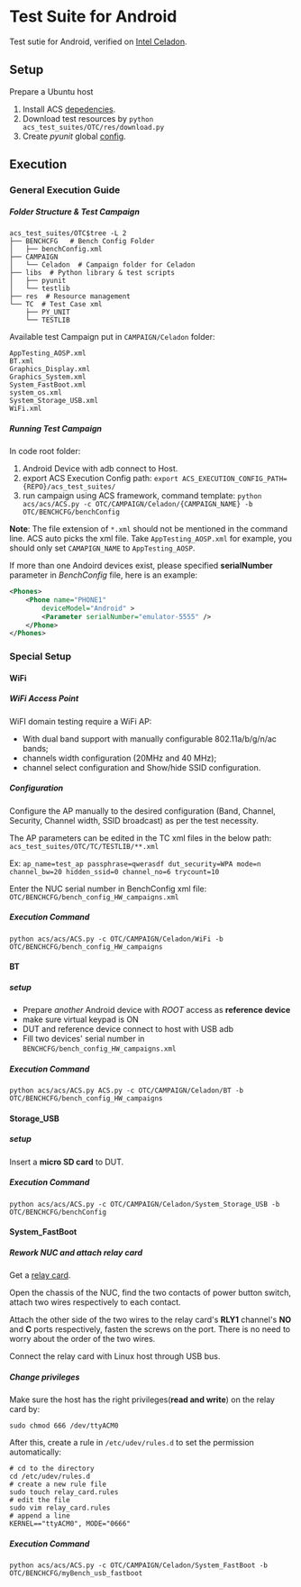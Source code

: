 # Test Suite for Android
Test sutie for Android, verified on [Intel Celadon](https://01.org/projectceladon/).


## Setup
Prepare a Ubuntu host

1. Install ACS [depedencies](../../acs_setup_manager/README.txt).
2. Download test resources by `python acs_test_suites/OTC/res/download.py`
3. Create *pyunit* global [config](libs/pyunit/README.md#pre-setup).


## Execution
### General Execution Guide
##### Folder Structure & Test Campaign
```
acs_test_suites/OTC$tree -L 2
├── BENCHCFG   # Bench Config Folder
│   ├── benchConfig.xml
├── CAMPAIGN
│   └── Celadon  # Campaign folder for Celadon
├── libs  # Python library & test scripts
│   ├── pyunit
│   └── testlib
├── res  # Resource management
└── TC  # Test Case xml
    ├── PY_UNIT
    └── TESTLIB
```
Available test Campaign put in `CAMPAIGN/Celadon` folder:
```
AppTesting_AOSP.xml
BT.xml
Graphics_Display.xml
Graphics_System.xml
System_FastBoot.xml
system_os.xml
System_Storage_USB.xml
WiFi.xml
```

##### Running Test Campaign
In code root folder:

1. Android Device with adb connect to Host.
2. export ACS Execution Config path: `export ACS_EXECUTION_CONFIG_PATH={REPO}/acs_test_suites/`
3. run campaign using ACS framework, command template: `python acs/acs/ACS.py -c OTC/CAMPAIGN/Celadon/{CAMPAIGN_NAME} -b OTC/BENCHCFG/benchConfig`

**Note**: The file extension of `*.xml` should not be mentioned in the command line. ACS auto picks the xml file.
Take `AppTesting_AOSP.xml` for example, you should only set `CAMAPIGN_NAME` to `AppTesting_AOSP`.

If more than one Andoird devices exist, please specified **serialNumber** parameter in *BenchConfig* file, here is an example:
```xml
<Phones>
	<Phone name="PHONE1"
		deviceModel="Android" >
	    <Parameter serialNumber="emulator-5555" />
	</Phone>
</Phones>
```

### Special Setup

#### WiFi
##### WiFi Access Point
WiFI domain testing require a WiFi AP:

* With dual band support with manually configurable 802.11a/b/g/n/ac bands;
* channels width configuration (20MHz and 40 MHz);
* channel select configuration and Show/hide SSID configuration.

##### Configuration
Configure the AP manually to the desired configuration (Band, Channel, Security, Channel width, SSID broadcast) as per the test necessity.

The AP parameters can be edited in the TC xml files in the below path:
`acs_test_suites/OTC/TC/TESTLIB/**.xml`

Ex: `ap_name=test_ap passphrase=qwerasdf dut_security=WPA mode=n channel_bw=20 hidden_ssid=0 channel_no=6 trycount=10`

Enter the NUC serial number in BenchConfig xml file: `OTC/BENCHCFG/bench_config_HW_campaigns.xml`

##### Execution Command
```
python acs/acs/ACS.py -c OTC/CAMPAIGN/Celadon/WiFi -b OTC/BENCHCFG/bench_config_HW_campaigns
```

#### BT
##### setup

* Prepare *another* Android device with *ROOT* access as **reference device**
* make sure virtual keypad is ON
* DUT and reference device connect to host with USB adb
* Fill two devices' serial number in `BENCHCFG/bench_config_HW_campaigns.xml`

##### Execution Command
```
python acs/acs/ACS.py ACS.py -c OTC/CAMPAIGN/Celadon/BT -b OTC/BENCHCFG/bench_config_HW_campaigns
```

#### Storage_USB
##### setup
Insert a **micro SD card** to DUT.

##### Execution Command
```
python acs/acs/ACS.py -c OTC/CAMPAIGN/Celadon/System_Storage_USB -b OTC/BENCHCFG/benchConfig
```

#### System_FastBoot
##### Rework NUC and attach relay card

Get a [relay card](http://www.robot-electronics.co.uk/usb-rly08b-8-channel-relay-module.html).

Open the chassis of the NUC, find the two contacts of power button switch, attach two wires respectively to each contact.

Attach the other side of the two wires to the relay card's **RLY1** channel's  **NO** and **C** ports respectively, fasten the screws on the port. There is no need to worry about the order of the two wires.

Connect the relay card with Linux host through USB bus.

##### Change privileges

Make sure the host has the right privileges(**read and write**) on the relay card by:
```
sudo chmod 666 /dev/ttyACM0
```
After this, create a rule in `/etc/udev/rules.d` to set the permission automatically:
```
# cd to the directory
cd /etc/udev/rules.d
# create a new rule file
sudo touch relay_card.rules
# edit the file
sudo vim relay_card.rules
# append a line
KERNEL=="ttyACM0", MODE="0666"
```

##### Execution Command
```
python acs/acs/ACS.py -c OTC/CAMPAIGN/Celadon/System_FastBoot -b OTC/BENCHCFG/myBench_usb_fastboot
```
